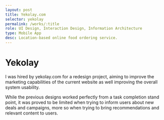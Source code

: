 ```yaml
---
layout: post
title: Yekolay.com
selector: yekolay
permalink: /works/:title
role: UI Design, Interaction Design, Information Architecture
type: Mobile App
desc: Location-based online food ordering service.
---
```


# Yekolay

I was hired by yekolay.com for a redesign project, aiming to improve the marketing capabilities of the current website as well improving the overall system usability. 

While the previous designs worked perfectly from a task completion stand point, it was proved to be limited when trying to inform users about new deals and campaigns, more so when trying to bring recommendations and relevant content to users.
